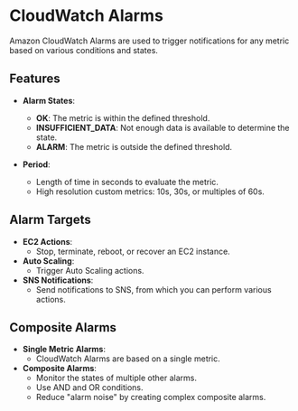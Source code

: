 # CloudWatch Alarms

Amazon CloudWatch Alarms are used to trigger notifications for any metric based on various conditions and states.

## Features

- **Alarm States**:
    - **OK**: The metric is within the defined threshold.
    - **INSUFFICIENT\_DATA**: Not enough data is available to determine the state.
    - **ALARM**: The metric is outside the defined threshold.

- **Period**:
    - Length of time in seconds to evaluate the metric.
    - High resolution custom metrics: 10s, 30s, or multiples of 60s.

## Alarm Targets

- **EC2 Actions**:
    - Stop, terminate, reboot, or recover an EC2 instance.
- **Auto Scaling**:
    - Trigger Auto Scaling actions.
- **SNS Notifications**:
    - Send notifications to SNS, from which you can perform various actions.

## Composite Alarms

- **Single Metric Alarms**:
    - CloudWatch Alarms are based on a single metric.
- **Composite Alarms**:
    - Monitor the states of multiple other alarms.
    - Use AND and OR conditions.
    - Reduce "alarm noise" by creating complex composite alarms.